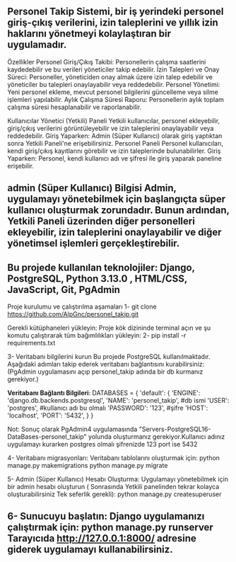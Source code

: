 Personel Takip Sistemi, bir iş yerindeki personel giriş-çıkış verilerini, izin taleplerini ve yıllık izin haklarını yönetmeyi kolaylaştıran bir uygulamadır.
--------------------------------------------------------------------------------------------------------------------
Özellikler
Personel Giriş/Çıkış Takibi: Personellerin çalışma saatlerini kaydedebilir ve bu verileri yöneticiler takip edebilir.
İzin Talepleri ve Onay Süreci: Personeller, yöneticiden onay almak üzere izin talep edebilir ve yöneticiler bu talepleri onaylayabilir veya reddedebilir.
Personel Yönetimi: Yeni personel ekleme, mevcut personel bilgilerini güncelleme veya silme işlemleri yapılabilir.
Aylık Çalışma Süresi Raporu: Personellerin aylık toplam çalışma süresi hesaplanabilir ve raporlanabilir.

Kullanıcılar
Yönetici (Yetkili) Paneli
Yetkili kullanıcılar, personel ekleyebilir, giriş/çıkış verilerini görüntüleyebilir ve izin taleplerini onaylayabilir veya reddedebilir.
Giriş Yaparken: Admin (Süper Kullanıcı) olarak giriş yaptıktan sonra Yetkili Paneli'ne erişebilirsiniz.
Personel Paneli
Personel kullanıcıları, kendi giriş/çıkış kayıtlarını görebilir ve izin taleplerinde bulunabilirler.
Giriş Yaparken: Personel, kendi kullanıcı adı ve şifresi ile giriş yaparak paneline erişebilir.

admin (Süper Kullanıcı) Bilgisi
Admin, uygulamayı yönetebilmek için başlangıçta süper kullanıcı oluşturmak zorundadır. Bunun ardından, Yetkili Paneli üzerinden diğer personelleri ekleyebilir, izin taleplerini onaylayabilir ve diğer yönetimsel işlemleri gerçekleştirebilir.
--------------------------------------------------------------------------------------------------------------------
Bu projede kullanılan teknolojiler:
Django, PostgreSQL, Python 3.13.0 , HTML/CSS, JavaScript, Git, PgAdmin
--------------------------------------------------------------------------------------------------------------------
Proje kurulumu ve çalıştırılma aşamaları
1- git clone https://github.com/AlpGnc/personel_takip.git

Gerekli kütüphaneleri yükleyin: Proje kök dizininde terminal açın ve şu komutu çalıştırarak tüm bağımlılıkları yükleyin:
2- pip install -r requirements.txt


3- Veritabanı bilgilerini kurun
Bu projede PostgreSQL kullanılmaktadır. Aşağıdaki adımları takip ederek veritabanı bağlantısını kurabilirsiniz: (PgAdmin uygulamasını açıp personel_takip adında bir db kurmanız gerekiyor.)

**Veritabanı Bağlantı Bilgileri**:
   DATABASES = {
    'default': {
        'ENGINE': 'django.db.backends.postgresql',
        'NAME': 'personel_takip', #db ismi
        'USER': 'postgres',       #kullanıcı adı bu olmalı
        'PASSWORD': '123',        #şifre
        'HOST': 'localhost',
        'PORT': '5432',
    }
}

Not: Sonuç olarak PgAdmin4 uygulamasında "Servers-PostgreSQL16-DataBases-personel_takip" yolunda oluşturmanız gerekiyor.Kullanıcı adınız uygulamayı kurarken postgres olmalı şifrenizde 123 port ise 5432

4- Veritabanı migrasyonları: Veritabanı tablolarını oluşturmak için:
python manage.py makemigrations
python manage.py migrate

5- Admin (Süper Kullanıcı) Hesabı Oluşturma: Uygulamayı yönetebilmek için bir admin hesabı oluşturun ( Sonrasında Yetkili panelinden tekrar kolayca oluşturabilirsiniz Tek seferlik gerekli):
python manage.py createsuperuser

6- Sunucuyu başlatın: Django uygulamanızı çalıştırmak için:
python manage.py runserver
Tarayıcıda http://127.0.0.1:8000/ adresine giderek uygulamayı kullanabilirsiniz.
--------------------------------------------------------------------------------------------------------------------

